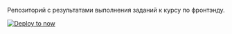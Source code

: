 Репозиторий с результатами выполнения заданий к курсу по фронтэнду.

[![Deploy to now](https://deploy.now.sh/static/button.svg)](https://deploy.now.sh/?repo=https://github.com/selim13/airbnb-demo-frontend)
